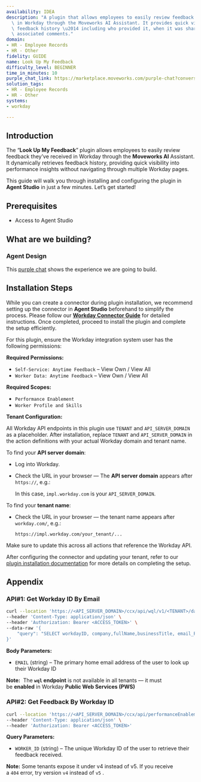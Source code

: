 ```yaml
---
availability: IDEA
description: "A plugin that allows employees to easily review feedback they've received\
  \ in Workday through the Moveworks AI Assistant. It provides quick visibility into\
  \ feedback history \u2014 including who provided it, when it was shared, and any\
  \ associated comments."
domain:
- HR - Employee Records
- HR - Other
fidelity: GUIDE
name: Look Up My Feedback
difficulty_level: BEGINNER
time_in_minutes: 10
purple_chat_link: https://marketplace.moveworks.com/purple-chat?conversation=%7B%22messages%22%3A%5B%7B%22role%22%3A%22user%22%2C%22parts%22%3A%5B%7B%22richText%22%3A%22I+want+to+see+my+feedback.%22%7D%5D%7D%2C%7B%22role%22%3A%22assistant%22%2C%22parts%22%3A%5B%7B%22richText%22%3A%22%3Cp+xmlns%3D%5C%22http%3A%2F%2Fwww.w3.org%2F1999%2Fxhtml%5C%22%3EGot+it.+Would+you+like+to+see+feedback+from+a+specific+time+range%2C+or+should+I+look+up+your+latest+feedback%3F%3C%2Fp%3E%22%7D%5D%7D%2C%7B%22role%22%3A%22user%22%2C%22parts%22%3A%5B%7B%22richText%22%3A%22Show+me+feedback+from+this+month.%22%7D%5D%7D%2C%7B%22role%22%3A%22assistant%22%2C%22parts%22%3A%5B%7B%22reasoningSteps%22%3A%5B%7B%22status%22%3A%22success%22%2C%22richText%22%3A%22Searching+%3Cb+xmlns%3D%5C%22http%3A%2F%2Fwww.w3.org%2F1999%2Fxhtml%5C%22%3EWorkday%3C%2Fb%3E+for+feedback+received+this+month...%22%7D%5D%7D%2C%7B%22richText%22%3A%22%3Cp+xmlns%3D%5C%22http%3A%2F%2Fwww.w3.org%2F1999%2Fxhtml%5C%22%3EHere+is+the+feedback+you+received+this+month%3A%3C%2Fp%3E%22%7D%2C%7B%22richText%22%3A%22%3Cul+xmlns%3D%5C%22http%3A%2F%2Fwww.w3.org%2F1999%2Fxhtml%5C%22%3E%3Cli%3E%3Cp%3EYou+received+feedback+from+%3Cb%3EJohn+Doe%3C%2Fb%3E+on+%3Ci%3EOctober+5%2C+2024%3C%2Fi%3E%3A+%27Great+work+on+the+Q4+planning.+Your+insights+were+very+valuable.%27%3C%2Fp%3E%3C%2Fli%3E%3Cli%3E%3Cp%3EYou+received+feedback+from+%3Cb%3EJane+Smith%3C%2Fb%3E+on+%3Ci%3EOctober+18%2C+2024%3C%2Fi%3E%3A+%27You+demonstrated+excellent+leadership+during+the+team+meeting.%27%3C%2Fp%3E%3C%2Fli%3E%3C%2Ful%3E%22%7D%2C%7B%22citations%22%3A%5B%7B%22connectorName%22%3A%22workday%22%2C%22citationTitle%22%3A%22Feedback+from+John+Doe+%28FB-2024-00301%29%22%7D%2C%7B%22connectorName%22%3A%22workday%22%2C%22citationTitle%22%3A%22Feedback+from+Jane+Smith+%28FB-2024-00315%29%22%7D%5D%7D%5D%7D%2C%7B%22role%22%3A%22user%22%2C%22parts%22%3A%5B%7B%22richText%22%3A%22Tell+me+more+about+the+feedback+from+John+Doe.%22%7D%5D%7D%2C%7B%22role%22%3A%22assistant%22%2C%22parts%22%3A%5B%7B%22reasoningSteps%22%3A%5B%7B%22status%22%3A%22success%22%2C%22richText%22%3A%22Retrieving+details+for+the+feedback+from+%3Cb+xmlns%3D%5C%22http%3A%2F%2Fwww.w3.org%2F1999%2Fxhtml%5C%22%3EJohn+Doe%3C%2Fb%3E...%22%7D%5D%7D%2C%7B%22richText%22%3A%22%3Cp+xmlns%3D%5C%22http%3A%2F%2Fwww.w3.org%2F1999%2Fxhtml%5C%22%3EHere+are+the+full+details+for+the+feedback+from+%3Cb%3EJohn+Doe%3C%2Fb%3E+on+%3Ci%3EOctober+5%2C+2024%3C%2Fi%3E%3A%3C%2Fp%3E%3Cul+xmlns%3D%5C%22http%3A%2F%2Fwww.w3.org%2F1999%2Fxhtml%5C%22%3E%3Cli%3E%3Cb%3EFeedback+Giver%3C%2Fb%3E%3A+John+Doe%3C%2Fli%3E%3Cli%3E%3Cb%3EDate%3C%2Fb%3E%3A+October+5%2C+2024%3C%2Fli%3E%3Cli%3E%3Cb%3EFeedback+Type%3C%2Fb%3E%3A+Recognition%3C%2Fli%3E%3Cli%3E%3Cb%3EComments%3C%2Fb%3E%3A+%5C%22Great+work+on+the+Q4+planning.+Your+insights+were+very+valuable.+Keep+up+the+excellent+collaboration+with+cross-functional+teams.%5C%22%3C%2Fli%3E%3C%2Ful%3E%22%7D%2C%7B%22citations%22%3A%5B%7B%22connectorName%22%3A%22workday%22%2C%22citationTitle%22%3A%22Detailed+Feedback+from+John+Doe+%28FB-2024-00301%29%22%7D%5D%7D%5D%7D%5D%7D
solution_tags:
- HR - Employee Records
- HR - Other
systems:
- workday

---
```

## Introduction

The “**Look Up My Feedback**” plugin allows employees to easily review feedback they’ve received in Workday through the **Moveworks AI** Assistant. It dynamically retrieves feedback history, providing quick visibility into performance insights without navigating through multiple Workday pages.

This guide will walk you through installing and configuring the plugin in **Agent Studio** in just a few minutes. Let’s get started!

## **Prerequisites**

- Access to Agent Studio

## **What are we building?**

### Agent Design

This [purple chat](https://marketplace.moveworks.com/purple-chat?conversation=%7B%22messages%22%3A%5B%7B%22role%22%3A%22user%22%2C%22parts%22%3A%5B%7B%22richText%22%3A%22I+want+to+see+my+feedback.%22%7D%5D%7D%2C%7B%22role%22%3A%22assistant%22%2C%22parts%22%3A%5B%7B%22richText%22%3A%22%3Cp+xmlns%3D%5C%22http%3A%2F%2Fwww.w3.org%2F1999%2Fxhtml%5C%22%3EGot+it.+Would+you+like+to+see+feedback+from+a+specific+time+range%2C+or+should+I+look+up+your+latest+feedback%3F%3C%2Fp%3E%22%7D%5D%7D%2C%7B%22role%22%3A%22user%22%2C%22parts%22%3A%5B%7B%22richText%22%3A%22Show+me+feedback+from+this+month.%22%7D%5D%7D%2C%7B%22role%22%3A%22assistant%22%2C%22parts%22%3A%5B%7B%22reasoningSteps%22%3A%5B%7B%22status%22%3A%22success%22%2C%22richText%22%3A%22Searching+%3Cb+xmlns%3D%5C%22http%3A%2F%2Fwww.w3.org%2F1999%2Fxhtml%5C%22%3EWorkday%3C%2Fb%3E+for+feedback+received+this+month...%22%7D%5D%7D%2C%7B%22richText%22%3A%22%3Cp+xmlns%3D%5C%22http%3A%2F%2Fwww.w3.org%2F1999%2Fxhtml%5C%22%3EHere+is+the+feedback+you+received+this+month%3A%3C%2Fp%3E%22%7D%2C%7B%22richText%22%3A%22%3Cul+xmlns%3D%5C%22http%3A%2F%2Fwww.w3.org%2F1999%2Fxhtml%5C%22%3E%3Cli%3E%3Cp%3EYou+received+feedback+from+%3Cb%3EJohn+Doe%3C%2Fb%3E+on+%3Ci%3EOctober+5%2C+2024%3C%2Fi%3E%3A+%27Great+work+on+the+Q4+planning.+Your+insights+were+very+valuable.%27%3C%2Fp%3E%3C%2Fli%3E%3Cli%3E%3Cp%3EYou+received+feedback+from+%3Cb%3EJane+Smith%3C%2Fb%3E+on+%3Ci%3EOctober+18%2C+2024%3C%2Fi%3E%3A+%27You+demonstrated+excellent+leadership+during+the+team+meeting.%27%3C%2Fp%3E%3C%2Fli%3E%3C%2Ful%3E%22%7D%2C%7B%22citations%22%3A%5B%7B%22connectorName%22%3A%22workday%22%2C%22citationTitle%22%3A%22Feedback+from+John+Doe+%28FB-2024-00301%29%22%7D%2C%7B%22connectorName%22%3A%22workday%22%2C%22citationTitle%22%3A%22Feedback+from+Jane+Smith+%28FB-2024-00315%29%22%7D%5D%7D%5D%7D%2C%7B%22role%22%3A%22user%22%2C%22parts%22%3A%5B%7B%22richText%22%3A%22Tell+me+more+about+the+feedback+from+John+Doe.%22%7D%5D%7D%2C%7B%22role%22%3A%22assistant%22%2C%22parts%22%3A%5B%7B%22reasoningSteps%22%3A%5B%7B%22status%22%3A%22success%22%2C%22richText%22%3A%22Retrieving+details+for+the+feedback+from+%3Cb+xmlns%3D%5C%22http%3A%2F%2Fwww.w3.org%2F1999%2Fxhtml%5C%22%3EJohn+Doe%3C%2Fb%3E...%22%7D%5D%7D%2C%7B%22richText%22%3A%22%3Cp+xmlns%3D%5C%22http%3A%2F%2Fwww.w3.org%2F1999%2Fxhtml%5C%22%3EHere+are+the+full+details+for+the+feedback+from+%3Cb%3EJohn+Doe%3C%2Fb%3E+on+%3Ci%3EOctober+5%2C+2024%3C%2Fi%3E%3A%3C%2Fp%3E%3Cul+xmlns%3D%5C%22http%3A%2F%2Fwww.w3.org%2F1999%2Fxhtml%5C%22%3E%3Cli%3E%3Cb%3EFeedback+Giver%3C%2Fb%3E%3A+John+Doe%3C%2Fli%3E%3Cli%3E%3Cb%3EDate%3C%2Fb%3E%3A+October+5%2C+2024%3C%2Fli%3E%3Cli%3E%3Cb%3EFeedback+Type%3C%2Fb%3E%3A+Recognition%3C%2Fli%3E%3Cli%3E%3Cb%3EComments%3C%2Fb%3E%3A+%5C%22Great+work+on+the+Q4+planning.+Your+insights+were+very+valuable.+Keep+up+the+excellent+collaboration+with+cross-functional+teams.%5C%22%3C%2Fli%3E%3C%2Ful%3E%22%7D%2C%7B%22citations%22%3A%5B%7B%22connectorName%22%3A%22workday%22%2C%22citationTitle%22%3A%22Detailed+Feedback+from+John+Doe+%28FB-2024-00301%29%22%7D%5D%7D%5D%7D%5D%7D) shows the experience we are going to build.

## Installation Steps

While you can create a connector during plugin installation, we recommend setting up the connector in **Agent Studio** beforehand to simplify the process. Please follow our [**Workday Connector Guide**](https://developer.moveworks.com/marketplace/package/?id=workday&hist=home%2Cbrws#how-to-implement) for detailed instructions. Once completed, proceed to install the plugin and complete the setup efficiently.

For this plugin, ensure the Workday integration system user has the following permissions:

**Required Permissions:**

- `Self-Service: Anytime Feedback` – View Own / View All
- `Worker Data: Anytime Feedback` – View Own / View All

**Required Scopes:**

- `Performance Enablement`
- `Worker Profile and Skills`

**Tenant Configuration:**

All Workday API endpoints in this plugin use `TENANT` and `API_SERVER_DOMAIN` as a placeholder. After installation, replace `TENANT` and `API_SERVER_DOMAIN` in the action definitions with your actual Workday domain and tenant name.

To find your **API server domain**:

- Log into Workday.
- Check the URL in your browser — The **API server domain** appears after `https://`, e.g.:
    
    In this case, `impl.workday.com` is your `API_SERVER_DOMAIN`.
    

To find your **tenant name**:

- Check the URL in your browser — the tenant name appears after `workday.com/`, e.g.:
    
    `https://impl.workday.com/your_tenant/...`
    

Make sure to update this across all actions that reference the Workday API.

After configuring the connector and updating your tenant, refer to our [plugin installation documentation](https://help.moveworks.com/docs/ai-agent-marketplace-installation) for more details on completing the setup.

## **Appendix**

### API#1: Get Workday ID By Email

```bash
curl --location 'https://<API_SERVER_DOMAIN>/ccx/api/wql/v1/<TENANT>/data' \
--header 'Content-Type: application/json' \
--header 'Authorization: Bearer <ACCESS_TOKEN>' \
--data-raw '{
    "query": "SELECT workdayID, company,fullName,businessTitle, email_PrimaryWorkOrPrimaryHome as email ,employeeID FROM allWorkers WHERE email_PrimaryWorkOrPrimaryHome = '\''{{EMAIL}}'\''"
}'
```

**Body Parameters:**

- `EMAIL` (string) – The primary home email address of the user to look up their Workday ID

**Note:**  The **`wql` endpoint** is not available in all tenants — it must be **enabled** in Workday **Public Web Services (PWS)**

### API#2: Get Feedback By Workday ID

```bash
curl --location 'https://<API_SERVER_DOMAIN>/ccx/api/performanceEnablement/v5/<TENANT>/workers/{{WORKER_ID}}/anytimeFeedbackEvents' \
--header 'Content-Type: application/json' \
--header 'Authorization: Bearer <ACCESS_TOKEN>'
```

**Query Parameters:**

- `WORKER_ID` (string) – The unique Workday ID of the user to retrieve their feedback received.

**Note:** Some tenants expose it under v4 instead of v5. If you receive a `404` error, try version `v4` instead of `v5` .